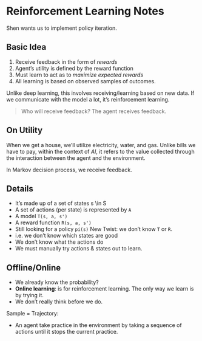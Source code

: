 # Reinforcement Learning Notes
Shen wants us to implement policy iteration. 

## Basic Idea
1. Receive feedback in the form of *rewards*
2. Agent’s utility is defined by the reward function
3. Must learn to act as to *maximize expected rewards*
4. All learning is based on observed samples of outcomes. 

Unlike deep learning, this involves receiving/learning based on new data. If we communicate with the model a lot, it’s reinforcement learning. 

> Who will receive feedback?
The agent receives feedback.

## On Utility
When we get a house, we’ll utilize electricity, water, and gas. Unlike bills we have to pay, within the context of *AI*, it refers to the value collected through the interaction between the agent and the environment.

In Markov decision process, we receive feedback.

## Details
* It’s made up of a set of states s \in S
* A set of actions (per state) is represented by `A`
* A model `T(s, a, s')`
* A reward function `R(s, a, s')`
* Still looking for a policy `pi(s)`
New Twist: we don’t know `T` or `R`.
* i.e. we don’t know which states are good
* We don’t know what the actions do
* We must manually try actions & states out to learn. 

## Offline/Online
* We already know the probability?
* **Online learning**: is for reinforcement learning. The only way we learn is by trying it. 
* We don’t really think before we do. 

Sample = Trajectory:
* An agent take practice in the environment by taking a sequence of actions until it stops the current practice.
